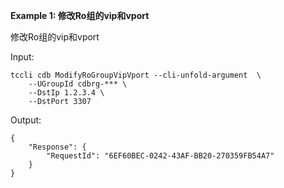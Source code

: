 **Example 1: 修改Ro组的vip和vport**

修改Ro组的vip和vport

Input: 

```
tccli cdb ModifyRoGroupVipVport --cli-unfold-argument  \
    --UGroupId cdbrg-*** \
    --DstIp 1.2.3.4 \
    --DstPort 3307
```

Output: 
```
{
    "Response": {
        "RequestId": "6EF60BEC-0242-43AF-BB20-270359FB54A7"
    }
}
```

